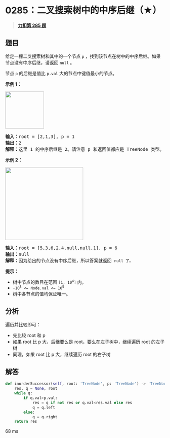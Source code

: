 # 0285：二叉搜索树中的中序后继（★）


> <u>**[力扣第 285 题](https://leetcode.cn/problems/inorder-successor-in-bst/)**</u>

## 题目

<p>给定一棵二叉搜索树和其中的一个节点 <code>p</code> ，找到该节点在树中的中序后继。如果节点没有中序后继，请返回 <code>null</code> 。</p>

<p>节点 <code>p</code> 的后继是值比 <code>p.val</code> 大的节点中键值最小的节点。</p>



<p><strong>示例 1：</strong></p>

<p><img alt="" src="https://assets.leetcode.com/uploads/2019/01/23/285_example_1.PNG" style="height: 117px; width: 122px;" /></p>

<pre>
<strong>输入：</strong>root = [2,1,3], p = 1
<strong>输出：</strong>2
<strong>解释：</strong>这里 1 的中序后继是 2。请注意 p 和返回值都应是 TreeNode 类型。
</pre>

<p><strong>示例 2：</strong></p>

<p><img alt="" src="https://assets.leetcode.com/uploads/2019/01/23/285_example_2.PNG" style="height: 229px; width: 246px;" /></p>

<pre>
<strong>输入：</strong>root = [5,3,6,2,4,null,null,1], p = 6
<strong>输出：</strong>null
<strong>解释：</strong>因为给出的节点没有中序后继，所以答案就返回 <code>null 了。</code>
</pre>



<p><strong>提示：</strong></p>

<ul>
<li>树中节点的数目在范围 <code>[1, 10<sup>4</sup>]</code> 内。</li>
<li><code>-10<sup>5</sup> <= Node.val <= 10<sup>5</sup></code></li>
<li>树中各节点的值均保证唯一。</li>
</ul>


## 分析

遍历并比较即可：
- 先比较 root 和 p
- 如果 root 比 p 大，后继要么是 root，要么在左子树中，继续遍历 root 的左子树
- 同理，如果 root 比 p 大，继续遍历 root 的右子树

## 解答

```python
def inorderSuccessor(self, root: 'TreeNode', p: 'TreeNode') -> 'TreeNode':
    res, q = None, root
    while q:
        if q.val>p.val:
            res = q if not res or q.val<res.val else res
            q = q.left
        else:
            q = q.right
    return res
```
68 ms
